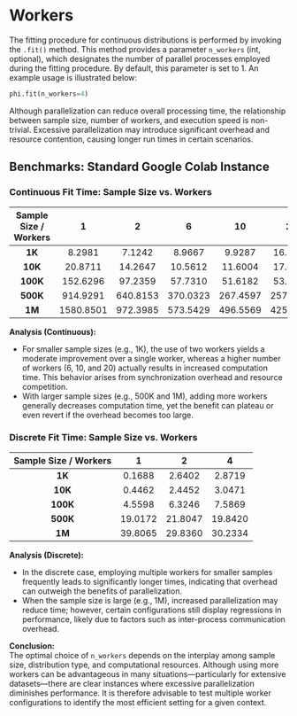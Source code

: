 # Workers

The fitting procedure for continuous distributions is performed by invoking the `.fit()` method. This method provides a parameter `n_workers` (int, optional), which designates the number of parallel processes employed during the fitting procedure. By default, this parameter is set to 1. An example usage is illustrated below:

```python
phi.fit(n_workers=4)
```

Although parallelization can reduce overall processing time, the relationship between sample size, number of workers, and execution speed is non-trivial. Excessive parallelization may introduce significant overhead and resource contention, causing longer run times in certain scenarios.

## Benchmarks: Standard Google Colab Instance

### Continuous Fit Time: Sample Size vs. Workers

| Sample Size / Workers |     1     |    2     |    6     |    10    |    20    |
| :-------------------: | :-------: | :------: | :------: | :------: | :------: |
|        **1K**         |  8.2981   |  7.1242  |  8.9667  |  9.9287  | 16.2246  |
|        **10K**        |  20.8711  | 14.2647  | 10.5612  | 11.6004  | 17.8562  |
|       **100K**        | 152.6296  | 97.2359  | 57.7310  | 51.6182  | 53.2313  |
|       **500K**        | 914.9291  | 640.8153 | 370.0323 | 267.4597 | 257.7534 |
|        **1M**         | 1580.8501 | 972.3985 | 573.5429 | 496.5569 | 425.7809 |

**Analysis (Continuous):**  
- For smaller sample sizes (e.g., 1K), the use of two workers yields a moderate improvement over a single worker, whereas a higher number of workers (6, 10, and 20) actually results in increased computation time. This behavior arises from synchronization overhead and resource competition.  
- With larger sample sizes (e.g., 500K and 1M), adding more workers generally decreases computation time, yet the benefit can plateau or even revert if the overhead becomes too large.

### Discrete Fit Time: Sample Size vs. Workers

| Sample Size / Workers |    1    |    2    |    4    |
| :-------------------: | :-----: | :-----: | :-----: |
|        **1K**         | 0.1688  | 2.6402  | 2.8719  |
|        **10K**        | 0.4462  | 2.4452  | 3.0471  |
|       **100K**        | 4.5598  | 6.3246  | 7.5869  |
|       **500K**        | 19.0172 | 21.8047 | 19.8420 |
|        **1M**         | 39.8065 | 29.8360 | 30.2334 |

**Analysis (Discrete):**  
- In the discrete case, employing multiple workers for smaller samples frequently leads to significantly longer times, indicating that overhead can outweigh the benefits of parallelization.  
- When the sample size is large (e.g., 1M), increased parallelization may reduce time; however, certain configurations still display regressions in performance, likely due to factors such as inter-process communication overhead.

**Conclusion:**  
The optimal choice of `n_workers` depends on the interplay among sample size, distribution type, and computational resources. Although using more workers can be advantageous in many situations—particularly for extensive datasets—there are clear instances where excessive parallelization diminishes performance. It is therefore advisable to test multiple worker configurations to identify the most efficient setting for a given context.